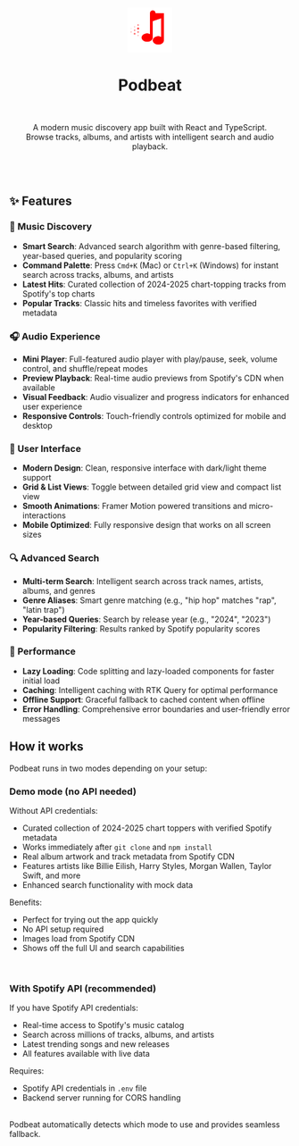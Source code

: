<div align="center" >
  <br/>
  <br/>
  <img src="/src/assets/svg/podbeat.svg" alt="Podbeat logo" width="80" height="auto" />
  <h1>Podbeat</h1>
  <br/>

  <p >
A modern music discovery app built with React and TypeScript. <br/> Browse tracks, albums, and artists with intelligent search and audio playback.
  </p>
</div>

<br/>
<br/>

## ✨ Features

### 🎵 Music Discovery

- **Smart Search**: Advanced search algorithm with genre-based filtering, year-based queries, and popularity scoring
- **Command Palette**: Press `Cmd+K` (Mac) or `Ctrl+K` (Windows) for instant search across tracks, albums, and artists
- **Latest Hits**: Curated collection of 2024-2025 chart-topping tracks from Spotify's top charts
- **Popular Tracks**: Classic hits and timeless favorites with verified metadata

### 🎧 Audio Experience

- **Mini Player**: Full-featured audio player with play/pause, seek, volume control, and shuffle/repeat modes
- **Preview Playback**: Real-time audio previews from Spotify's CDN when available
- **Visual Feedback**: Audio visualizer and progress indicators for enhanced user experience
- **Responsive Controls**: Touch-friendly controls optimized for mobile and desktop

### 🎨 User Interface

- **Modern Design**: Clean, responsive interface with dark/light theme support
- **Grid & List Views**: Toggle between detailed grid view and compact list view
- **Smooth Animations**: Framer Motion powered transitions and micro-interactions
- **Mobile Optimized**: Fully responsive design that works on all screen sizes

### 🔍 Advanced Search

- **Multi-term Search**: Intelligent search across track names, artists, albums, and genres
- **Genre Aliases**: Smart genre matching (e.g., "hip hop" matches "rap", "latin trap")
- **Year-based Queries**: Search by release year (e.g., "2024", "2023")
- **Popularity Filtering**: Results ranked by Spotify popularity scores

### 🚀 Performance

- **Lazy Loading**: Code splitting and lazy-loaded components for faster initial load
- **Caching**: Intelligent caching with RTK Query for optimal performance
- **Offline Support**: Graceful fallback to cached content when offline
- **Error Handling**: Comprehensive error boundaries and user-friendly error messages

## How it works

Podbeat runs in two modes depending on your setup:

### Demo mode (no API needed)

Without API credentials:

- Curated collection of 2024-2025 chart toppers with verified Spotify metadata
- Works immediately after `git clone` and `npm install`
- Real album artwork and track metadata from Spotify CDN
- Features artists like Billie Eilish, Harry Styles, Morgan Wallen, Taylor Swift, and more
- Enhanced search functionality with mock data

Benefits:

- Perfect for trying out the app quickly
- No API setup required
- Images load from Spotify CDN
- Shows off the full UI and search capabilities

<br/>

### With Spotify API (recommended)

If you have Spotify API credentials:

- Real-time access to Spotify's music catalog
- Search across millions of tracks, albums, and artists
- Latest trending songs and new releases
- All features available with live data

Requires:

- Spotify API credentials in `.env` file
- Backend server running for CORS handling

<br/>
Podbeat automatically detects which mode to use and provides seamless fallback.
<br/>
